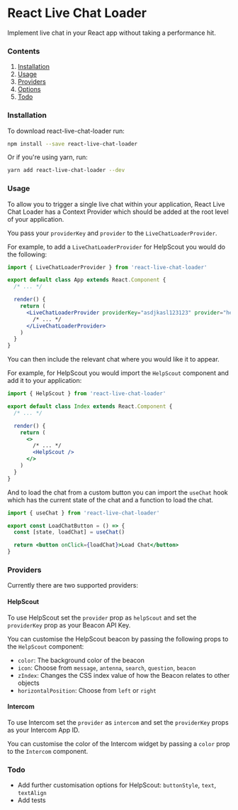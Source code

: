 # React Live Chat Loader

Implement live chat in your React app without taking a performance hit.

### Contents

1. [Installation](#installation)
2. [Usage](#usage)
3. [Providers](#providers)
4. [Options](#options)
5. [Todo](#todo)

### Installation

To download react-live-chat-loader run:

```bash
npm install --save react-live-chat-loader
```

Or if you're using yarn, run:

```bash
yarn add react-live-chat-loader --dev
```

### Usage

To allow you to trigger a single live chat within your application, React Live
Chat Loader has a Context Provider which should be added at the root level of
your application.

You pass your `providerKey` and `provider` to the `LiveChatLoaderProvider`.

For example, to add a `LiveChatLoaderProvider` for HelpScout you would do the
following:

```jsx
import { LiveChatLoaderProvider } from 'react-live-chat-loader'

export default class App extends React.Component {
  /* ... */

  render() {
    return (
      <LiveChatLoaderProvider providerKey="asdjkasl123123" provider="helpScout">
        /* ... */
      </LiveChatLoaderProvider>
    )
  }
}
```

You can then include the relevant chat where you would like it to appear.

For example, for HelpScout you would import the `HelpScout` component and add it
to your application:

```jsx
import { HelpScout } from 'react-live-chat-loader'

export default class Index extends React.Component {
  /* ... */

  render() {
    return (
      <>
        /* ... */
        <HelpScout />
      </>
    )
  }
}
```

And to load the chat from a custom button you can import the `useChat`
hook which has the current state of the chat and a function to load the
chat.

```jsx
import { useChat } from 'react-live-chat-loader'

export const LoadChatButton = () => {
  const [state, loadChat] = useChat()

  return <button onClick={loadChat}>Load Chat</button>
}
```

### Providers

Currently there are two supported providers:

#### HelpScout

To use HelpScout set the `provider` prop as `helpScout` and set the
`providerKey` prop as your Beacon API Key.

You can customise the HelpScout beacon by passing the following props to the
`HelpScout` component:

- `color`: The background color of the beacon
- `icon`: Choose from `message`, `antenna`, `search`, `question`, `beacon`
- `zIndex`: Changes the CSS index value of how the Beacon relates to other objects
- `horizontalPosition`: Choose from `left` or `right`

#### Intercom

To use Intercom set the `provider` as `intercom` and set the `providerKey` props
as your Intercom App ID.

You can customise the color of the Intercom widget by passing a `color` prop to
the `Intercom` component.

### Todo

- Add further customisation options for HelpScout: `buttonStyle`, `text`, `textAlign`
- Add tests
